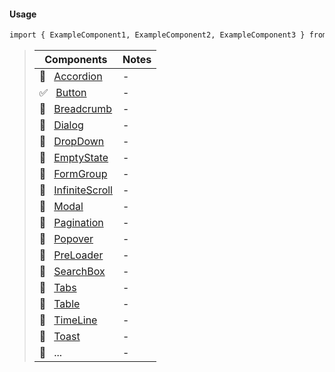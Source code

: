 #### Usage

```markdown
import { ExampleComponent1, ExampleComponent2, ExampleComponent3 } from 'y-ui-react/dist/components';
```

> | Components                                              | Notes |
> | ------------------------------------------------------- | ----- |
> | 🔳 &nbsp; [Accordion](#/Components/Accordion)           | -     |
> | ✅ &nbsp; [Button](#/Components/Button)                 | -     |
> | 🔳 &nbsp; [Breadcrumb](#/Components/Breadcrumb)         | -     |
> | 🔳 &nbsp; [Dialog](#/Components/Dialog)                 | -     |
> | 🔳 &nbsp; [DropDown](#/Components/DropDown)             | -     |
> | 🔳 &nbsp; [EmptyState](#/Components/EmptyState)         | -     |
> | 🔳 &nbsp; [FormGroup](#/Components/FormGroup)           | -     |
> | 🔳 &nbsp; [InfiniteScroll](#/Components/InfiniteScroll) | -     |
> | 🔳 &nbsp; [Modal](#/Components/Modal)                   | -     |
> | 🔳 &nbsp; [Pagination](#/Components/Pagination)         | -     |
> | 🔳 &nbsp; [Popover](#/Components/Popover)               | -     |
> | 🔳 &nbsp; [PreLoader](#/Components/PreLoader)           | -     |
> | 🔳 &nbsp; [SearchBox](#/Components/SearchBox)           | -     |
> | 🔳 &nbsp; [Tabs](#/Components/Tabs)                     | -     |
> | 🔳 &nbsp; [Table](#/Components/Table)                   | -     |
> | 🔳 &nbsp; [TimeLine](#/Components/TimeLine)             | -     |
> | 🔳 &nbsp; [Toast](#/Components/Toast)                   | -     |
> | 🔳 &nbsp; ...                                           | -     |
